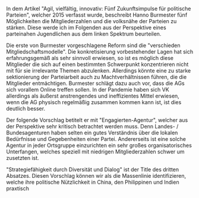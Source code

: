 In dem Artikel "Agil, vielfältig, innovativ: Fünf Zukunftsimpulse für politische Parteien", welcher 2015 verfasst wurde, beschreibt Hanno Burmester fünf Möglichkeiten die Mitgliederzahlen und die volksnähe der Parteien zu stärken. Diese werde ich im Folgenden aus der Perspektive eines parteinahen Jugendlichen aus dem linken Spektrum beurteilen.

Die erste von Burmester vorgeschlagene Reform sind die "verschieden Mitgliedschaftsmodelle". Die konkretisierung vorbestehender Lagen hat sich erfahrungsgemäß als sehr sinnvoll erwiesen, so ist es möglich diese Mitglieder die sich auf einen bestimmten Schwerpunkt konzentrieren nicht mit für sie irrelevante Themen abzulenken. Allerdings könnte eine zu starke sektionierung der Parteiarbeit auch zu Machtverhältnissen führen, die die Mitglieder entmächtigen. 
Burmester schlägt dazu auch vor, dass die AGs sich vorallem Online treffen sollen. In der Pandemie haben sich VK allerdings als äußerst anstrengendes und ineffizientes Mittel erwiesen, wenn die AG physisch regelmäßig zusammen kommen kann ist, ist dies deutlich besser.

Der folgende Vorschlag betitelt er mit "Engagierten-Agentur", welcher aus der Perspektive sehr kritisch betrachtet werden muss. Denn Landes- / Bundesagenturen haben selten ein gutes Verständnis über die lokalen Bedürfnisse und Gegebenheiten einer Partei. Andererseits ist eine solche Agentur in jeder Ortsgruppe einzurichten ein sehr großes organisatorisches Unterfangen, welches speziell mit niedrigen Mitgliederzahlen schwer um zusetzten ist.

"Strategiefähigkeit durch Diversität und Dialog" ist der Title des dritten Absatzes. Diesen Vorschlag können wir als die Massenlinie identifizieren, welche ihre politische Nützlichkeit in China, den Philippinen und Indien praxtisch

